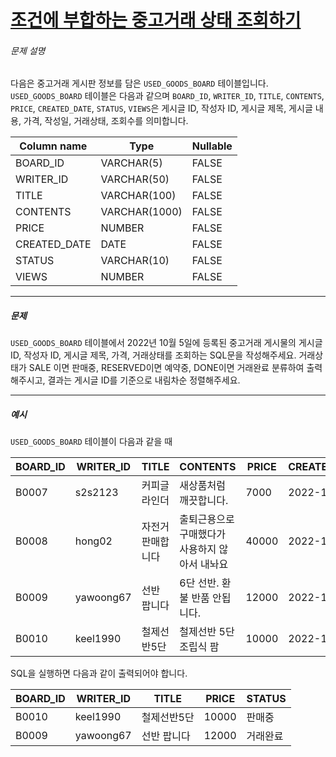 # [조건에 부합하는 중고거래 상태 조회하기](https://school.programmers.co.kr/learn/courses/30/lessons/164672)


###### 문제 설명


다음은 중고거래 게시판 정보를 담은 `USED_GOODS_BOARD` 테이블입니다. `USED_GOODS_BOARD` 테이블은 다음과 같으며 `BOARD_ID`, `WRITER_ID`, `TITLE`, `CONTENTS`, `PRICE`, `CREATED_DATE`, `STATUS`, `VIEWS`은 게시글 ID, 작성자 ID, 게시글 제목, 게시글 내용, 가격, 작성일, 거래상태, 조회수를 의미합니다.




| Column name | Type | Nullable |
| --- | --- | --- |
| BOARD\_ID | VARCHAR(5\) | FALSE |
| WRITER\_ID | VARCHAR(50\) | FALSE |
| TITLE | VARCHAR(100\) | FALSE |
| CONTENTS | VARCHAR(1000\) | FALSE |
| PRICE | NUMBER | FALSE |
| CREATED\_DATE | DATE | FALSE |
| STATUS | VARCHAR(10\) | FALSE |
| VIEWS | NUMBER | FALSE |




---


##### 문제


`USED_GOODS_BOARD` 테이블에서 2022년 10월 5일에 등록된 중고거래 게시물의 게시글 ID, 작성자 ID, 게시글 제목, 가격, 거래상태를 조회하는 SQL문을 작성해주세요. 거래상태가 SALE 이면 판매중, RESERVED이면 예약중, DONE이면 거래완료 분류하여 출력해주시고, 결과는 게시글 ID를 기준으로 내림차순 정렬해주세요.




---


##### 예시


`USED_GOODS_BOARD` 테이블이 다음과 같을 때




| BOARD\_ID | WRITER\_ID | TITLE | CONTENTS | PRICE | CREATED\_DATE | STATUS | VIEWS |
| --- | --- | --- | --- | --- | --- | --- | --- |
| B0007 | s2s2123 | 커피글라인더 | 새상품처럼 깨끗합니다. | 7000 | 2022\-10\-04 | DONE | 210 |
| B0008 | hong02 | 자전거 판매합니다 | 출퇴근용으로 구매했다가 사용하지 않아서 내놔요 | 40000 | 2022\-10\-04 | SALE | 301 |
| B0009 | yawoong67 | 선반 팝니다 | 6단 선반. 환불 반품 안됩니다. | 12000 | 2022\-10\-05 | DONE | 202 |
| B0010 | keel1990 | 철제선반5단 | 철제선반 5단 조립식 팜 | 10000 | 2022\-10\-05 | SALE | 194 |


SQL을 실행하면 다음과 같이 출력되어야 합니다.




| BOARD\_ID | WRITER\_ID | TITLE | PRICE | STATUS |
| --- | --- | --- | --- | --- |
| B0010 | keel1990 | 철제선반5단 | 10000 | 판매중 |
| B0009 | yawoong67 | 선반 팝니다 | 12000 | 거래완료 |


